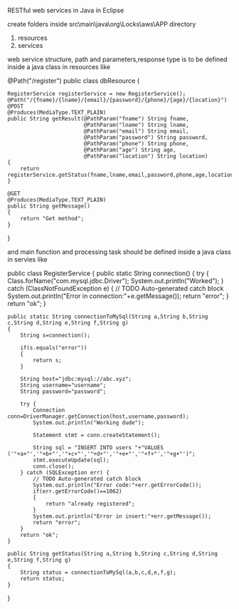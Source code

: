 RESTful web services in Java in Eclipse

create folders inside src\main\java\org\Locks\aws\APP directory
1. resources
2. services

web service structure, path and parameters,response type is to be defined inside a java class in resources like

@Path("/register")
public class dbResource {

	RegisterService registerService = new RegisterService();
	@Path("/{fname}/{lname}/{email}/{password}/{phone}/{age}/{location}")
	@POST
	@Produces(MediaType.TEXT_PLAIN)
	public String getResult(@PathParam("fname") String fname,
							@PathParam("lname") String lname,
							@PathParam("email") String email,
							@PathParam("password") String password,
							@PathParam("phone") String phone,
							@PathParam("age") String age,
							@PathParam("location") String location)
	{
		return registerService.getStatus(fname,lname,email,password,phone,age,location);
	}
	
	@GET
	@Produces(MediaType.TEXT_PLAIN)
	public String getMessage()
	{
		return "Get method";
	}
}



and main function and processing task should be defined inside a java class in servies like

public class RegisterService {
	public static String connection()
	{
		try {
			Class.forName("com.mysql.jdbc.Driver");
			System.out.println("Worked");
		} catch (ClassNotFoundException e) {
			// TODO Auto-generated catch block
			System.out.println("Error in connection:"+e.getMessage());
			return "error";
		}
		return "ok";
	}

	public static String connectionToMySql(String a,String b,String c,String d,String e,String f,String g)
	{
		String s=connection();
		
		if(s.equals("error"))
		{
			return s;
		}
		
		String host="jdbc:mysql://abc.xyz";
		String username="username";
		String password="password";
		
		try {
			Connection conn=DriverManager.getConnection(host,username,password);
			System.out.println("Working dude");
			
			Statement stmt = conn.createStatement();
			
			String sql = "INSERT INTO users "+"VALUES ('"+a+"','"+b+"','"+c+"','"+d+"','"+e+"','"+f+"','"+g+"')";
			stmt.executeUpdate(sql);
			conn.close();
		} catch (SQLException err) {
			// TODO Auto-generated catch block
			System.out.println("Error code:"+err.getErrorCode());
			if(err.getErrorCode()==1062)
			{
				return "already registered";
			}
			System.out.println("Error in insert:"+err.getMessage());
			return "error";
		}
		return "ok";
	}
	
	public String getStatus(String a,String b,String c,String d,String e,String f,String g)
	{
		String status = connectionToMySql(a,b,c,d,e,f,g);
		return status;
	}
}
